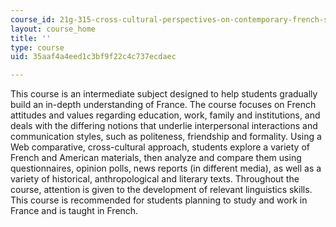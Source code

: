 ```yaml
---
course_id: 21g-315-cross-cultural-perspectives-on-contemporary-french-society-fall-2011
layout: course_home
title: ''
type: course
uid: 35aaf4a4eed1c3bf9f22c4c737ecdaec

---
```

This course is an intermediate subject designed to help students gradually build an in-depth understanding of France. The course focuses on French attitudes and values regarding education, work, family and institutions, and deals with the differing notions that underlie interpersonal interactions and communication styles, such as politeness, friendship and formality. Using a Web comparative, cross-cultural approach, students explore a variety of French and American materials, then analyze and compare them using questionnaires, opinion polls, news reports (in different media), as well as a variety of historical, anthropological and literary texts. Throughout the course, attention is given to the development of relevant linguistics skills. This course is recommended for students planning to study and work in France and is taught in French.
